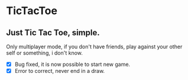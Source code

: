 # TicTacToe
## Just Tic Tac Toe, simple.
Only multiplayer mode, if you don't have friends, play against your other self or something, i don't know.
- [x] Bug fixed, it is now possible to start new game.
- [x] Error to correct, never end in a draw.
